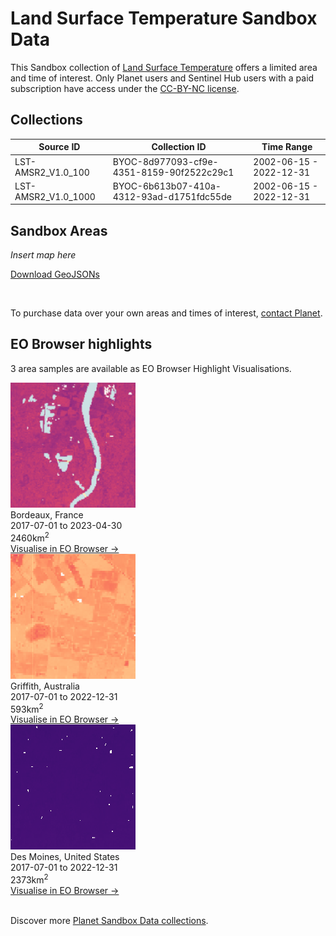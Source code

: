 # Land Surface Temperature Sandbox Data

This Sandbox collection of [Land Surface Temperature](../land-surface-temperature/) offers a limited area and time of interest. Only Planet users and Sentinel Hub users with a paid subscription have access under the [CC-BY-NC license](https://creativecommons.org/licenses/by-nc/4.0/).

## Collections

<table>
  <thead>
    <tr>
      <th>Source ID</th>
      <th>Collection ID</th>
      <th>Time Range</th>
    </tr>
  </thead>
  <tbody>
    <tr>
      <td>LST-AMSR2_V1.0_100</td>
      <td>BYOC-8d977093-cf9e-4351-8159-90f2522c29c1</td>
      <td>2002-06-15 - 2022-12-31</td>
    </tr>
    <tr>
      <td>LST-AMSR2_V1.0_1000</td>
      <td>BYOC-6b613b07-410a-4312-93ad-d1751fdc55de</td>
      <td>2002-06-15 - 2022-12-31</td>
    </tr>
   </tbody>
</table>

## Sandbox Areas
*Insert map here*

<a href="../land-surface-temperature/polygons.geojson" download>Download GeoJSONs</a>

<br>

To purchase data over your own areas and times of interest, [contact Planet](https://www.planet.com/contact-sales/#contact-sales).

## EO Browser highlights
3 area samples are available as EO Browser Highlight Visualisations.
<br>
<div class="container33">
    <div class="image-card">
        <img src="LST_FRA.png" alt="EOB Highlight 1" class="imagette">
        <div class="info">
            <div class="title">Bordeaux, France</div>
            <div class="text">
                2017-07-01 to 2023-04-30<br>
                2460km<sup>2</sup>
            </div>
            <div class="eob-link"><a href="https://sentinelshare.page.link/2JA2">Visualise in EO Browser -></a></div>
        </div>
    </div>
    <div class="image-card">
        <img src="LST_AUS.png" alt="EOB Highlight 2" class="imagette">
        <div class="info">
            <div class="title">Griffith, Australia</div>
            <div class="text">
                2017-07-01 to 2022-12-31<br>
                593km<sup>2</sup>
            </div>
            <div class="eob-link"><a href="https://sentinelshare.page.link/mXr6">Visualise in EO Browser -></a></div>
        </div>
    </div>
    <div class="image-card">
        <img src="LST_USA.png" alt="EOB Highlight 3" class="imagette">
        <div class="info">
            <div class="title">Des Moines, United States</div>
            <div class="text">
                2017-07-01 to 2022-12-31<br>
                2373km<sup>2</sup>
            </div>
            <div class="eob-link"><a href="https://sentinelshare.page.link/jQLD">Visualise in EO Browser -></a></div>
        </div>
    </div>
</div>
<br>

Discover more [Planet Sandbox Data collections](../planet-sandbox-data/).